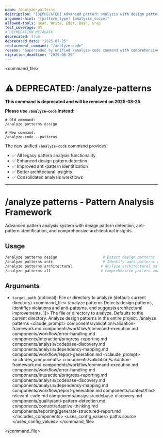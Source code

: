 ```yaml
---
name: /analyze-patterns
description: "[DEPRECATED] Advanced pattern analysis with design pattern detection, anti-pattern identification, and architectural insights - use /analyze-code instead"
argument-hint: "[pattern_type] [analysis_scope]"
allowed-tools: Read, Write, Edit, Bash, Grep
test_coverage: 0%
# DEPRECATION METADATA
deprecated: true
deprecated_date: "2025-07-25"
replacement_command: "/analyze-code"
reason: "Superseded by unified /analyze-code command with comprehensive pattern analysis capabilities"
migration_deadline: "2025-08-25"
---
```

<command_file>

# ⚠️ DEPRECATED: /analyze-patterns

**This command is deprecated and will be removed on 2025-08-25.**

**Please use `/analyze-code` instead:**
```
# Old command:
/analyze patterns design

# New command:
/analyze-code --patterns
```

The new unified `/analyze-code` command provides:
- ✅ All legacy pattern analysis functionality
- ✅ Enhanced design pattern detection
- ✅ Improved anti-pattern identification
- ✅ Better architectural insights
- ✅ Consolidated analysis workflows

---

# /analyze patterns - Pattern Analysis Framework
Advanced pattern analysis system with design pattern detection, anti-pattern identification, and comprehensive architectural insights.
## Usage
```bash
/analyze patterns design                     # Detect design patterns in codebase
/analyze patterns anti                       # Identify anti-patterns and code smells
/analyze patterns architectural             # Analyze architectural patterns
/analyze patterns all                       # Comprehensive pattern analysis
```
## Arguments
- `target_path` (optional): File or directory to analyze (default: current directory)
<command_file>
  <metadata>
    <name>/analyze patterns</name>
    <purpose>Detects design patterns, identifies violations and anti-patterns, and suggests architectural improvements.</purpose>
    <usage>
      <![CDATA[
      /analyze patterns <target_path=".">
      ]]>
    </usage>
  </metadata>
  <arguments>
    <argument name="target_path" type="string" required="false" default=".">
      <description>The file or directory to analyze. Defaults to the current directory.</description>
    </argument>
  </arguments>
  <examples>
    <example>
      <description>Analyze design patterns in the entire project.</description>
      <usage>/analyze patterns</usage>
    </example>
  </examples>
  <claude_prompt>
    <prompt>
      <!-- Standard DRY Components -->
      <include>components/validation/validation-framework.md</include>
      <include>components/workflow/command-execution.md</include>
      <include>components/workflow/error-handling.md</include>
      <include>components/interaction/progress-reporting.md</include>
      <include>components/analysis/codebase-discovery.md</include>
      <include>components/analysis/dependency-mapping.md</include>
      <include>components/workflow/report-generation.md</include>
      <![CDATA[
You are a software architect. The user wants you to analyze their codebase for design patterns.
]]>
      <include component="components/context/find-relevant-code.md" />
      <include component="components/analysis/codebase-discovery.md" />
      <include component="components/quality/anti-pattern-detection.md" />
      <include component="components/context/adaptive-thinking.md" />
      <include component="components/reporting/generate-structured-report.md" />
    </prompt>
  </claude_prompt>
  <dependencies>
    <includes_components>
      <!-- Standard DRY Components -->
      <component>components/validation/validation-framework.md</component>
      <component>components/workflow/command-execution.md</component>
      <component>components/workflow/error-handling.md</component>
      <component>components/interaction/progress-reporting.md</component>
      <component>components/analysis/codebase-discovery.md</component>
      <component>components/analysis/dependency-mapping.md</component>
      <component>components/workflow/report-generation.md</component>
      <!-- Command-specific components -->
      <component>components/context/find-relevant-code.md</component>
      <component>components/analysis/codebase-discovery.md</component>
      <component>components/quality/anti-pattern-detection.md</component>
      <component>components/context/adaptive-thinking.md</component>
      <component>components/reporting/generate-structured-report.md</component>
    </includes_components>
    <uses_config_values>
      <value>paths.source</value>
    </uses_config_values>
  </dependencies>
</command_file>

</command_file>
